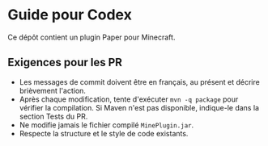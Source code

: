 # Guide pour Codex

Ce dépôt contient un plugin Paper pour Minecraft.

## Exigences pour les PR

- Les messages de commit doivent être en français, au présent et décrire brièvement l'action.
- Après chaque modification, tente d'exécuter `mvn -q package` pour vérifier la compilation. Si Maven n'est pas disponible, indique-le dans la section Tests du PR.
- Ne modifie jamais le fichier compilé `MinePlugin.jar`.
- Respecte la structure et le style de code existants.

